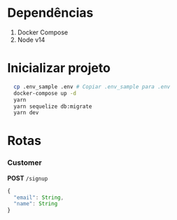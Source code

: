 # Dependências
1. Docker Compose
2. Node v14

# Inicializar projeto
```sh
  cp .env_sample .env # Copiar .env_sample para .env
  docker-compose up -d
  yarn
  yarn sequelize db:migrate
  yarn dev
```

# Rotas

### Customer
**POST** `/signup` 
```js
{
  "email": String,
  "name": String
}
```
